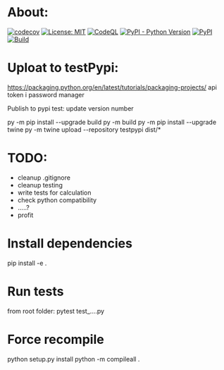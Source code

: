 # About:

[![codecov](https://codecov.io/gh/IsaFoster/MasterThesis/branch/main/graph/badge.svg?token=9CWBWHNZML)](https://app.codecov.io/gh/IsaFoster/MasterThesis/)
[![License: MIT](https://img.shields.io/badge/License-MIT-yellow.svg)](https://opensource.org/licenses/MIT)
[![CodeQL](https://github.com/IsaFoster/MasterThesis/actions/workflows/github-code-scanning/codeql/badge.svg)](https://github.com/IsaFoster/MasterThesis/actions/workflows/github-code-scanning/codeql)
[![PyPI - Python Version](https://img.shields.io/pypi/pyversions/django)](https://test.pypi.org/project/Robustness/)
[![PyPI](https://badge.fury.io/py/robustness.svg)](https://badge.fury.io/py/adversarial-robustness-toolbox)
[![Build](https://github.com/IsaFoster/MasterThesis/actions/workflows/python-package.yml/badge.svg)](https://github.com/IsaFoster/MasterThesis/actions/workflows/python-package.yml)

# Uploat to testPypi:
https://packaging.python.org/en/latest/tutorials/packaging-projects/
api token i password manager

Publish to pypi test: 
update version number

py -m pip install --upgrade build
py -m build
py -m pip install --upgrade twine
py -m twine upload --repository testpypi dist/*

# TODO:
- cleanup .gitignore
- cleanup testing 
- write tests for calculation
- check python compatibility
- .....?
- profit


# Install dependencies
pip install -e .

# Run tests
from root folder:
pytest test_....py

# Force recompile
python setup.py install
python -m compileall .